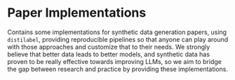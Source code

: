 # Paper Implementations

Contains some implementations for synthetic data generation papers, using `distilabel`, providing reproducible pipelines so that anyone can play around with those approaches and customize that to their needs. We strongly believe that better data leads to better models, and synthetic data has proven to be really effective towards improving LLMs, so we aim to bridge the gap between research and practice by providing these implementations.
